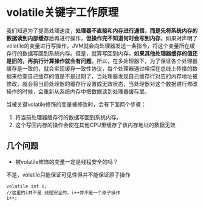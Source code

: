# volatile关键字工作原理

我们知道为了提高处理速度，**处理器不直接和内存进行通信，而是先将系统内存的数据读到内部缓存**后再进行操作，**但操作完不知道何时会写到内存**。如果对声明了volatile的变量进行写操作，JVM就会向处理器发送一条指令，将这个变量所在缓存行的数据写回到系统内存。但是，就算写回到内存，**如果其他处理器缓存的值还是旧的，再执行计算操作就会有问题**。所以，在多处理器下，为了保证各个处理器缓存是一致的，就会实现缓存一致性协议，每个处理器通过嗅探在总线上传播的数据来检查自己缓存的值是不是过期了，当处理器发现自己缓存行对应的内存地址被修改，就会将当前处理器的缓存行设置成无效状态，当处理器对这个数据进行修改操作的时候，会重新从系统内存中把数据读到处理器缓存里。

当被关键volatile修饰的变量被修改时，会有下面两个步骤：

1. 将当前处理器缓存行的数据写回到系统内存。
1. 这个写回内存的操作会使在其他CPU里缓存了该内存地址的数据无效


## 几个问题

* 被volatile修饰的变量一定是线程安全的吗？

不是，volatile只能保证可见性但并不能保证原子操作

	volatile int i;
	//这里的i并不是 线程安全的，i++并不是一个原子操作
	i++; 

